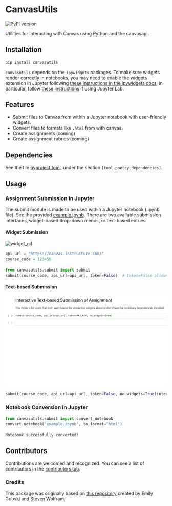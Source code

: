 # CanvasUtils
[![PyPI version](https://badge.fury.io/py/canvasutils.svg)](https://badge.fury.io/py/canvasutils)

Utilities for interacting with Canvas using Python and the canvasapi.

## Installation

```bash
pip install canvasutils
```

`canvasutils` depends on the `ipywidgets` packages. To make sure widgets render correctly in notebooks, you may need to enable the widgets extension in Jupyter following [these instructions in the ipywidgets docs](https://ipywidgets.readthedocs.io/en/latest/user_install.html#installation), in particular, follow [these instructions](https://ipywidgets.readthedocs.io/en/latest/user_install.html#installing-the-jupyterlab-extension) if using Jupyter Lab.

## Features

- Submit files to Canvas from within a Jupyter notebook with user-friendly widgets.
- Convert files to formats like `.html` from with canvas.
- Create assignments (coming)
- Create assignment rubrics (coming)

## Dependencies

See the file [pyproject.toml](pyproject.toml), under the section `[tool.poetry.dependencies]`.

## Usage

### Assignment Submission in Jupyter

The submit module is made to be used within a Jupyter notebook (.ipynb file). See the provided [example.ipynb](example.ipynb). There are two available submission interfaces, widget-based drop-down menus, or text-based entries.

#### Widget Submission

![widget_gif](docs/img/canvasutils_widget.gif)

```python
api_url = "https://canvas.instructure.com/"
course_code = 123456

from canvasutils.submit import submit
submit(course_code, api_url=api_url, token=False)  # token=False allows you to enter token interactively
```

#### Text-based Submission

![text_gif](docs/img/canvasutils_text.gif)

```python
submit(course_code, api_url=api_url, token=False, no_widgets=True)interactively
```

### Notebook Conversion in Jupyter

```python
from canvasutils.submit import convert_notebook
convert_notebook('example.ipynb', to_format="html")

Notebook successfully converted!
```

## Contributors

Contributions are welcomed and recognized. You can see a list of contributors in the [contributors tab](https://github.com/TomasBeuzen/canvasutils/graphs/contributors).

### Credits

This package was originally based on [this repository](https://github.com/eagubsi/JupyterCanvasSubmit) created by Emily Gubski and Steven Wolfram.
